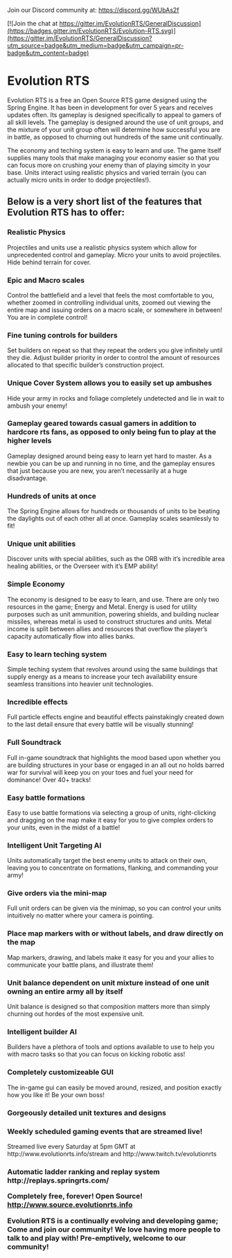 Join our Discord community at: https://discord.gg/WUbAs2f

[![Join the chat at https://gitter.im/EvolutionRTS/GeneralDiscussion](https://badges.gitter.im/EvolutionRTS/Evolution-RTS.svg)](https://gitter.im/EvolutionRTS/GeneralDiscussion?utm_source=badge&utm_medium=badge&utm_campaign=pr-badge&utm_content=badge)

<h1>Evolution RTS</h1>

Evolution RTS is a free an Open Source RTS game designed using the Spring Engine. It has been in development for over 5 years and receives updates often. Its gameplay is designed specifically to appeal to gamers of all skill levels. The gameplay is designed around the use of unit groups, and the mixture of your unit group often will determine how successful you are in battle, as opposed to churning out hundreds of the same unit continually.

The economy and teching system is easy to learn and use. The game itself supplies many tools that make managing your economy easier so that you can focus more on crushing your enemy than of playing simcity in your base. Units interact using realistic physics and varied terrain (you can actually micro units in order to dodge projectiles!).

<h2>Below is a very short list of the features that Evolution RTS has to offer:</h2>

<h3>Realistic Physics</h3>
Projectiles and units use a realistic physics system which allow for unprecedented control and gameplay. Micro your units to avoid projectiles. Hide behind terrain for cover.

<h3>Epic and Macro scales</h3>
Control the battlefield and a level that feels the most comfortable to you, whether zoomed in controlling individual units, zoomed out viewing the entire map and issuing orders on a macro scale, or somewhere in between! You are in complete control!

<h3>Fine tuning controls for builders</h3>
Set builders on repeat so that they repeat the orders you give infinitely until they die. Adjust builder priority in order to control the amount of resources allocated to that specific builder’s construction project.

<h3>Unique Cover System allows you to easily set up ambushes</h3>
Hide your army in rocks and foliage completely undetected and lie in wait to ambush your enemy!

<h3>Gameplay geared towards casual gamers in addition to hardcore rts fans, as opposed to only being fun to play at the higher levels</h3>
Gameplay designed around being easy to learn yet hard to master. As a newbie you can be up and running in no time, and the gameplay ensures that just because you are new, you aren’t necessarily at a huge disadvantage.

<h3>Hundreds of units at once</h3>
The Spring Engine allows for hundreds or thousands of units to be beating the daylights out of each other all at once. Gameplay scales seamlessly to fit!

<h3>Unique unit abilities</h3>
Discover units with special abilities, such as the ORB with it’s incredible area healing abilities, or the Overseer with it’s EMP ability!

<h3>Simple Economy</h3>
The economy is designed to be easy to learn, and use. There are only two resources in the game; Energy and Metal. Energy is used for utility purposes such as unit ammunition, powering shields, and building nuclear missiles, whereas metal is used to construct structures and units. Metal income is split between allies and resources that overflow the player’s capacity automatically flow into allies banks.

<h3>Easy to learn teching system</h3>
Simple teching system that revolves around using the same buildings that supply energy as a means to increase your tech availability ensure seamless transitions into heavier unit technologies.

<h3>Incredible effects</h3>
Full particle effects engine and beautiful effects painstakingly created down to the last detail ensure that every battle will be visually stunning!

<h3>Full Soundtrack</h3>
Full in-game soundtrack that highlights the mood based upon whether you are building structures in your base or engaged in an all out no holds barred war for survival will keep you on your toes and fuel your need for dominance! Over 40+ tracks!

<h3>Easy battle formations</h3>
Easy to use battle formations via selecting a group of units, right-clicking and dragging on the map make it easy for you to give complex orders to your units,  even in the midst of a battle!

<h3>Intelligent Unit Targeting AI</h3>
Units automatically target the best enemy units to attack on their own, leaving you to concentrate on formations, flanking, and commanding your army!

<h3>Give orders via the mini-map</h3>
Full unit orders can be given via the minimap, so you can control your units intuitively no matter where your camera is pointing.

<h3>Place map markers with or without labels, and draw directly on the map</h3>
Map markers, drawing, and labels make it easy for you and your allies to communicate your battle plans, and illustrate them!

<h3>Unit balance dependent on unit mixture instead of one unit owning an entire army all by itself</h3>
Unit balance is designed so that composition matters more than simply churning out hordes of the most expensive unit.

<h3>Intelligent builder AI</h3>
Builders have a plethora of tools and options available to use to help you with macro tasks so that you can focus on kicking robotic ass!

<h3>Completely customizeable GUI</h3>
The in-game gui can easily be moved around, resized, and position exactly how you like it! Be your own boss!

<h3>Gorgeously detailed unit textures and designs</h3>

<h3>Weekly scheduled gaming events that are streamed live!</h3>
Streamed live every Saturday at 5pm GMT at http://www.evolutionrts.info/stream and http://www.twitch.tv/evolutionrts

<h3>Automatic ladder ranking and replay system
http://replays.springrts.com/

<b>Completely free, forever!
Open Source!
http://www.source.evolutionrts.info</b>

Evolution RTS is a continually evolving and developing game; Come and join our community! We love having more people to talk to and play with! Pre-emptively, welcome to our community!
